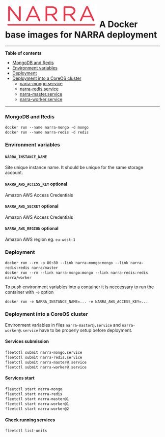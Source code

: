 ![narra logo](narra.png)
A Docker base images for NARRA deployment
=========================================

---------------------------------------

**Table of contents**

 * [MongoDB and Redis](#mongodb_and_redis)
 * [Environment variables](#environment)
 * [Deployment](#deployment)
 * [Deployment into a CoreOS cluster](#deployment_coreos)
    * [narra-mongo.service](#deployment_coreos_mongo)
    * [narra-redis.service](#deployment_coreos_redis)
    * [narra-master.service](#deployment_coreos_master)
    * [narra-worker.service](#deployment_coreos_worker)

---------------------------------------

<a name="mongodb_and_redis"></a>
### MongoDB and Redis

    docker run --name narra-mongo -d mongo
    docker run --name narra-redis -d redis

<a name="environment"></a>
### Environment variables

#### `NARRA_INSTANCE_NAME`

Site unique instance name. It should be unique for the same storage account.

#### `NARRA_AWS_ACCESS_KEY` optional

Amazon AWS Access Credentials

#### `NARRA_AWS_SECRET` optional

Amazon AWS Access Credentials

#### `NARRA_AWS_REGION` optional

Amazon AWS region eg. `eu-west-1`

<a name="deployment"></a>
### Deployment

    docker run --rm -p 80:80 --link narra-mongo:mongo --link narra-redis:redis narra/master
    docker run --rm --link narra-mongo:mongo --link narra-redis:redis narra/worker
    
To push environment variables into a container it is neccessary to run the container with `-e` option

    docker run -e NARRA_INSTANCE_NAME=... -e NARRA_AWS_ACCESS_KEY=...
    
<a name="deployment_coreos"></a>    
### Deployment into a CoreOS cluster

Environment variables in files `narra-master@.service` and `narra-worker@.service` have to be properly setup before deployment.

#### Services submission

	fleetctl submit narra-mongo.service
	fleetctl submit narra-redis.service
	fleetctl submit narra-master@.service
	fleetctl submit narra-worker@.service

#### Services start

	fleetctl start narra-mongo
	fleetctl start narra-redis
	fleetctl start narra-master@1
	fleetctl start narra-worker@1
	fleetctl start narra-worker@2

#### Check running services

	fleetctl list-units

	